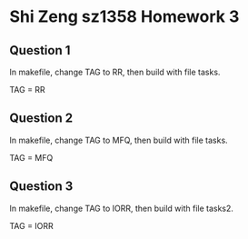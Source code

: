 # Shi Zeng sz1358 Homework 3

## Question 1
In makefile, change TAG to RR, then build with file tasks.

TAG = RR

## Question 2
In makefile, change TAG to MFQ, then build with file tasks.

TAG = MFQ

## Question 3
In makefile, change TAG to IORR, then build with file tasks2.

TAG = IORR
